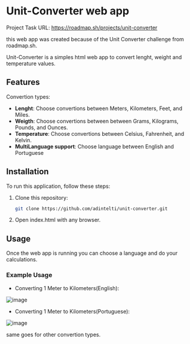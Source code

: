 # 

# Unit-Converter web app

Project Task URL: https://roadmap.sh/projects/unit-converter

this web app was created because of the Unit Converter challenge from roadmap.sh.

Unit-Converter is a simples html web app to convert lenght, weight and temperature values.

## Features

Convertion types:
- **Lenght**: Choose convertions between Meters, Kilometers, Feet, and Miles.
- **Weigth**: Choose convertions between between Grams, Kilograms, Pounds, and Ounces.
- **Temperature**: Choose convertions between Celsius, Fahrenheit, and Kelvin.
- **MultiLanguage support**: Choose language between English and Portuguese

## Installation

To run this application, follow these steps:

1. Clone this repository:
    ```bash
    git clone https://github.com/adintelti/unit-converter.git
    ```
    
2. Open index.html with any browser.

## Usage

Once the web app is running you can choose a language and do your calculations.

### Example Usage

- Converting 1 Meter to Kilometers(English):

![image](https://github.com/user-attachments/assets/93b0b2a2-e470-49c0-a91b-a735f40db102)

- Converting 1 Meter to Kilometers(Portuguese):

![image](https://github.com/user-attachments/assets/f22916db-720c-49ed-98b0-fd5a1dfea4ba)

same goes for other convertion types.

